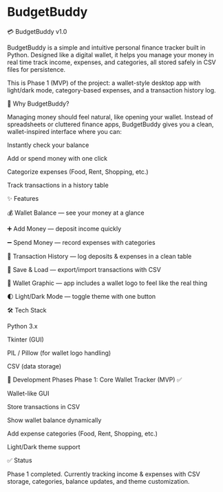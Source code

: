 # BudgetBuddy

💳 BudgetBuddy v1.0

BudgetBuddy is a simple and intuitive personal finance tracker built in Python.
Designed like a digital wallet, it helps you manage your money in real time track income, expenses, and categories, all stored safely in CSV files for persistence.

This is Phase 1 (MVP) of the project: a wallet-style desktop app with light/dark mode, category-based expenses, and a transaction history log.

🚀 Why BudgetBuddy?

Managing money should feel natural, like opening your wallet.
Instead of spreadsheets or cluttered finance apps, BudgetBuddy gives you a clean, wallet-inspired interface where you can:

Instantly check your balance

Add or spend money with one click

Categorize expenses (Food, Rent, Shopping, etc.)

Track transactions in a history table

✨ Features

💰 Wallet Balance — see your money at a glance

➕ Add Money — deposit income quickly

➖ Spend Money — record expenses with categories

📜 Transaction History — log deposits & expenses in a clean table

💾 Save & Load — export/import transactions with CSV

🎨 Wallet Graphic — app includes a wallet logo to feel like the real thing

🌓 Light/Dark Mode — toggle theme with one button

🛠️ Tech Stack

Python 3.x

Tkinter (GUI)

PIL / Pillow (for wallet logo handling)

CSV (data storage)

📌 Development Phases
Phase 1: Core Wallet Tracker (MVP) ✅

Wallet-like GUI

Store transactions in CSV

Show wallet balance dynamically

Add expense categories (Food, Rent, Shopping, etc.)

Light/Dark theme support


✅ Status

Phase 1 completed.
Currently tracking income & expenses with CSV storage, categories, balance updates, and theme customization.

